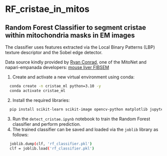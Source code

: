 # RF_cristae_in_mitos
## Random Forest Classifier to segment cristae within mitochondria masks in EM images

The classifier uses features extracted via the Local Binary Patterns (LBP) texture descriptor and the Sobel edge detector.

Data source kindly provided by [Ryan Conrad](https://github.com/conradry), one of the MitoNet and napari-empanada developers: [mouse liver FIBSEM](https://www.dropbox.com/s/za9q1h2yancx1ow/openorganelle_mouse_liver_roi.tif?dl=0)

1. Create and activate a new virtual environment using conda:
```bash
  conda create -n cristae_ml python=3.10 -y
  conda activate cristae_ml
```
2. Install the required libraries:
```bash
  pip install scikit-learn scikit-image opencv-python matplotlib jupyterlab joblib
```
3. Run the `detect_cristae.ipynb` notebook to train the Random Forest classifier and perform prediction.
4. The trained classifier can be saved and loaded via the `joblib` library as follows:
```bash
  joblib.dump(clf, 'rf_classifier.pkl') 
  clf = joblib.load('rf_classifier.pkl')
```

